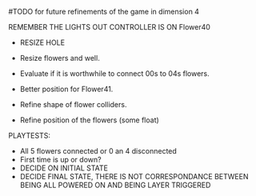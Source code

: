 #TODO for future refinements of the game in dimension 4

REMEMBER THE LIGHTS OUT CONTROLLER IS ON Flower40

 - RESIZE HOLE
 - Resize flowers and well.

 - Evaluate if it is worthwhile to connect 00s to 04s flowers.

 - Better position for Flower41.
 - Refine shape of flower colliders.
 - Refine position of the flowers (some float)

PLAYTESTS:
 - All 5 flowers connected or 0 an 4 disconnected
 - First time is up or down?
 - DECIDE ON INITIAL STATE
 - DECIDE FINAL STATE, THERE IS NOT CORRESPONDANCE BETWEEN BEING ALL POWERED ON AND BEING LAYER TRIGGERED

